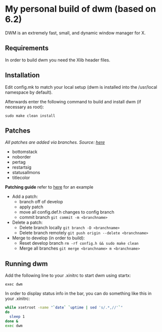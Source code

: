 My personal build of dwm (based on 6.2)
=======================================
DWM is an extremely fast, small, and dynamic window manager for X.

Requirements
------------
In order to build dwm you need the Xlib header files.

Installation
------------
Edit config.mk to match your local setup (dwm is installed into
the /usr/local namespace by default).

Afterwards enter the following command to build and install dwm (if
necessary as root):

`sudo make clean install`

Patches
--------
_All patches are added via branches. Source: [here](https://dwm.suckless.org/patches/)_
- bottomstack
- noborder
- pertag
- restartsig
- statusallmons
- titlecolor

**Patching guide**
refer to [here](https://github.com/qguv/dwm) for an example
- Add a patch:
    - branch off of develop
    - apply patch
    - move all config.def.h changes to config branch
    - commit branch `git commit -m <branchname>`
- Delete a patch:
    - Delete branch locally
        `git branch -D <branchname>`
    - Delete branch remotely
        `git push origin --delete <branchname>`
- Merge to develop (in order to build):
    - Reset develop branch
        `rm -rf config.h && sudo make clean`
    - Merge all branches
        `git merge <branchname> m <branchname>`

Running dwm
-----------
Add the following line to your .xinitrc to start dwm using startx:

`exec dwm`

In order to display status info in the bar, you can do something
like this in your .xinitrc:
```bash
while xsetroot -name "`date` `uptime | sed 's/.*,//'`"
do
  sleep 1
done &
exec dwm
```
